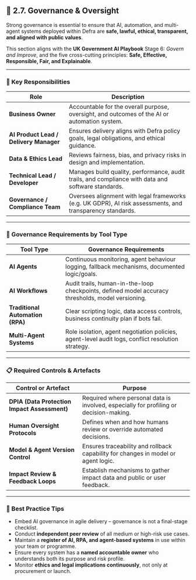 ## 📂 2.7. Governance & Oversight

Strong governance is essential to ensure that AI, automation, and multi-agent systems deployed within Defra are **safe, lawful, ethical, transparent, and aligned with public values**.

This section aligns with the **UK Government AI Playbook** Stage 6: _Govern and Improve_, and the five cross-cutting principles:
**Safe, Effective, Responsible, Fair, and Explainable**.

---

### 🧭 Key Responsibilities

| Role                         | Description |
|------------------------------|-------------|
| **Business Owner**           | Accountable for the overall purpose, oversight, and outcomes of the AI or automation system. |
| **AI Product Lead / Delivery Manager** | Ensures delivery aligns with Defra policy goals, legal obligations, and ethical guidance. |
| **Data & Ethics Lead**       | Reviews fairness, bias, and privacy risks in design and implementation. |
| **Technical Lead / Developer** | Manages build quality, performance, audit trails, and compliance with data and software standards. |
| **Governance / Compliance Team** | Oversees alignment with legal frameworks (e.g. UK GDPR), AI risk assessments, and transparency standards. |

---

### 🧱 Governance Requirements by Tool Type

| Tool Type             | Governance Requirements |
|-----------------------|--------------------------|
| **AI Agents**         | Continuous monitoring, agent behaviour logging, fallback mechanisms, documented logic/goals. |
| **AI Workflows**      | Audit trails, human-in-the-loop checkpoints, defined model accuracy thresholds, model versioning. |
| **Traditional Automation (RPA)** | Clear scripting logic, data access controls, business continuity plan if bots fail. |
| **Multi-Agent Systems** | Role isolation, agent negotiation policies, agent-level audit logs, conflict resolution strategy. |

---

### 📋 Required Controls & Artefacts

| Control or Artefact                        | Purpose |
|--------------------------------------------|---------|
| **DPIA (Data Protection Impact Assessment)** | Required where personal data is involved, especially for profiling or decision-making. |
| **Human Oversight Protocols**               | Defines when and how humans review or override automated decisions. |
| **Model & Agent Version Control**           | Ensures traceability and rollback capability for changes in model or agent logic. |
| **Impact Review & Feedback Loops**          | Establish mechanisms to gather impact data and public or user feedback. |

---

### 🧠 Best Practice Tips

- Embed AI governance in agile delivery – governance is not a final-stage checklist.
- Conduct **independent peer review** of all medium or high-risk use cases.
- Maintain a **register of AI, RPA, and agent-based systems** in use within your team or programme.
- Ensure every system has a **named accountable owner** who understands both its purpose and risk profile.
- Monitor **ethics and legal implications continuously**, not only at procurement or launch.

